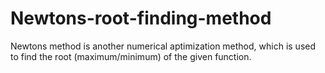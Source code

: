 # Newtons-root-finding-method

Newtons method is another numerical aptimization method, which is used to find the root (maximum/minimum) of the given function. 
